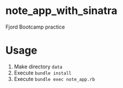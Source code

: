 # note_app_with_sinatra
Fjord Bootcamp practice

# Usage
1. Make directory `data`
2. Execute `bundle install`
3. Execute `bundle exec note_app.rb`
